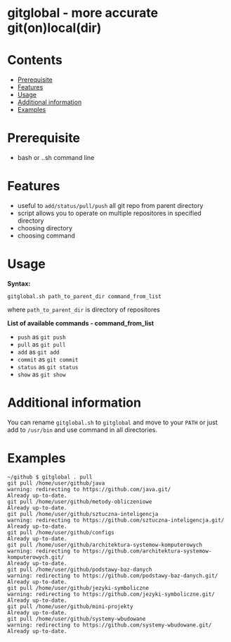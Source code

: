 # gitglobal - more accurate git(on)local(dir)

# Contents

-   [Prerequisite](#rerequisite)
-   [Features](#features)
-   [Usage](#usage)
-   [Additional information](#additional-information)
-   [Examples](#examples)

# Prerequisite

-   bash or ..sh command line

# Features

-   useful to `add/status/pull/push` all git repo from parent directory
-   script allows you to operate on multiple repositores in specified directory
-   choosing directory
-   choosing command

# Usage

**Syntax:**

 `gitglobal.sh path_to_parent_dir command_from_list`

 where `path_to_parent_dir` is directory of repositores

 **List of available commands -  command_from_list**

-   `push` as `git push`
-   `pull` as `git pull`
-   `add` as `git add`
-   `commit` as `git commit`
-   `status` as `git status`
-   `show` as `git show`

# Additional information

You can rename `gitglobal.sh` to `gitglobal` and move to your `PATH` or just add to `/usr/bin` and use command in all directories.

# Examples

    ~/github $ gitglobal . pull
    git pull /home/user/github/java
    warning: redirecting to https://github.com/java.git/
    Already up-to-date.
    git pull /home/user/github/metody-obliczeniowe
    Already up-to-date.
    git pull /home/user/github/sztuczna-inteligencja
    warning: redirecting to https://github.com/sztuczna-inteligencja.git/
    Already up-to-date.
    git pull /home/user/github/configs
    Already up-to-date.
    git pull /home/user/github/architektura-systemow-komputerowych
    warning: redirecting to https://github.com/architektura-systemow-komputerowych.git/
    Already up-to-date.
    git pull /home/user/github/podstawy-baz-danych
    warning: redirecting to https://github.com/podstawy-baz-danych.git/
    Already up-to-date.
    git pull /home/user/github/jezyki-symboliczne
    warning: redirecting to https://github.com/jezyki-symboliczne.git/
    Already up-to-date.
    git pull /home/user/github/mini-projekty
    Already up-to-date.
    git pull /home/user/github/systemy-wbudowane
    warning: redirecting to https://github.com/systemy-wbudowane.git/
    Already up-to-date.
